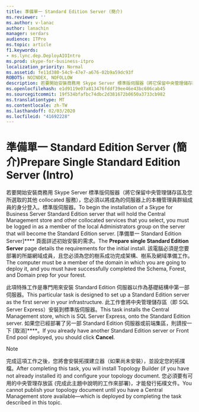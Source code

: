 ```yaml
---
title: 準備單一 Standard Edition Server (簡介)
ms.reviewer: ''
ms.author: v-lanac
author: lanachin
manager: serdars
audience: ITPro
ms.topic: article
f1.keywords:
- ms.lync.dep.DeployAIOIntro
ms.prod: skype-for-business-itpro
localization_priority: Normal
ms.assetid: fe11d380-54c9-47e7-a676-02b9a59dc93f
ROBOTS: NOINDEX, NOFOLLOW
description: 若要開始安裝商務用 Skype Server 標準版伺服器（將它保留中央管理儲存區及您所選取的其他 collocated 服務），您必須以將成為的伺服器上的本機管理員群組成員的身分登入。標準版伺服器。 [準備單一 Standard Edition Server] 頁面詳述初始安裝的需求。 該電腦必須是您要部署的所屬網域成員，且您必須為您的樹系成功完成架構、樹系及網域準備工作。
ms.openlocfilehash: e1d9119e07a813476fddf39ee46e43bc686cab45
ms.sourcegitcommit: 19f534bfafbc74dbc2d381672b0650a3733cb982
ms.translationtype: MT
ms.contentlocale: zh-TW
ms.lasthandoff: 02/03/2020
ms.locfileid: "41692228"
---
```

# <a name="prepare-single-standard-edition-server-intro"></a><span data-ttu-id="6de1a-105">準備單一 Standard Edition Server (簡介)</span><span class="sxs-lookup"><span data-stu-id="6de1a-105">Prepare Single Standard Edition Server (Intro)</span></span>
 
<span data-ttu-id="6de1a-106">若要開始安裝商務用 Skype Server 標準版伺服器（將它保留中央管理儲存區及您所選取的其他 collocated 服務），您必須以將成為的伺服器上的本機管理員群組成員的身分登入。標準版伺服器。</span><span class="sxs-lookup"><span data-stu-id="6de1a-106">To begin the installation of a Skype for Business Server Standard Edition server that will hold the Central Management store and other collocated services that you select, you must be logged in as a member of the local Administrators group on the server that will become the Standard Edition server.</span></span> <span data-ttu-id="6de1a-107">[準備單一 Standard Edition Server]\*\*\*\* 頁面詳述初始安裝的需求。</span><span class="sxs-lookup"><span data-stu-id="6de1a-107">The **Prepare single Standard Edition Server** page details the requirements for the initial install.</span></span> <span data-ttu-id="6de1a-108">該電腦必須是您要部署的所屬網域成員，且您必須為您的樹系成功完成架構、樹系及網域準備工作。</span><span class="sxs-lookup"><span data-stu-id="6de1a-108">The computer must be a member of the domain in which you are going to deploy it, and you must have successfully completed the Schema, Forest, and Domain prep for your forest.</span></span>
  
<span data-ttu-id="6de1a-109">此項特殊工作是專門用來安裝 Standard Edition 伺服器以作為基礎結構中第一部伺服器。</span><span class="sxs-lookup"><span data-stu-id="6de1a-109">This particular task is designed to set up a Standard Edition server as the first server in your infrastructure.</span></span> <span data-ttu-id="6de1a-110">此工作會將中央管理儲存區（即 SQL Server Express）安裝到標準版伺服器。</span><span class="sxs-lookup"><span data-stu-id="6de1a-110">This task installs the Central Management store, which is SQL Server Express, onto the Standard Edition server.</span></span> <span data-ttu-id="6de1a-111">如果您已經部署了另一部 Standard Edition 伺服器或前端集區，則請按一下 [取消]\*\*\*\*。</span><span class="sxs-lookup"><span data-stu-id="6de1a-111">If you already have another Standard Edition server or Front End pool deployed, you should click **Cancel**.</span></span>
  
> [!NOTE]
> <span data-ttu-id="6de1a-112">完成這項工作之後，您將會安裝拓撲建立器（如果尚未安裝），並設定您的拓撲檔。</span><span class="sxs-lookup"><span data-stu-id="6de1a-112">After completing this task, you will install Topology Builder (if you have not already installed it) and configure your topology document.</span></span> <span data-ttu-id="6de1a-113">您必須要有可用的中央管理存放區 (完成此主題中說明的工作來部署)，才能發行拓樸文件。</span><span class="sxs-lookup"><span data-stu-id="6de1a-113">You cannot publish your topology document until you have a Central Management store available—which is deployed by completing the task described in this topic.</span></span> 
  


